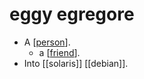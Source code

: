 # eggy egregore

- A [[person]].
  - a [[friend]].
- Into [[solaris]] [[debian]].


[//begin]: # "Autogenerated link references for markdown compatibility"
[person]: person "Person"
[friend]: friend "Friend"
[//end]: # "Autogenerated link references"